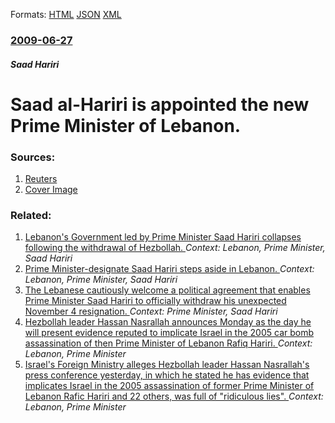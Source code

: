 
Formats: [HTML](/news/2009/06/27/saad-al-hariri-is-appointed-the-new-prime-minister-of-lebanon.html)  [JSON](/news/2009/06/27/saad-al-hariri-is-appointed-the-new-prime-minister-of-lebanon.json)  [XML](/news/2009/06/27/saad-al-hariri-is-appointed-the-new-prime-minister-of-lebanon.xml)  

### [2009-06-27](/news/2009/06/27/index.md)

##### Saad Hariri
#  Saad al-Hariri is appointed the new Prime Minister of Lebanon. 




### Sources:

1. [Reuters](https://www.reuters.com/article/newsOne/idUSLR14998720090627)
1. [Cover Image](https://s2.reutersmedia.net/resources/r/?m=02&d=20090627&t=2&i=10659761&w=&fh=545px&fw=&ll=&pl=&sq=&r=2009-06-27T135844Z_01_BTRE55Q12U600_RTROPTP_0_LEBANON-HARIRI)

### Related:

1. [Lebanon's Government led by Prime Minister Saad Hariri collapses following the withdrawal of Hezbollah. ](/news/2011/01/12/lebanon-s-government-led-by-prime-minister-saad-hariri-collapses-following-the-withdrawal-of-hezbollah.md) _Context: Lebanon, Prime Minister, Saad Hariri_
2. [ Prime Minister-designate Saad Hariri steps aside in Lebanon. ](/news/2009/09/10/prime-minister-designate-saad-hariri-steps-aside-in-lebanon.md) _Context: Lebanon, Prime Minister, Saad Hariri_
3. [The Lebanese cautiously welcome a political agreement that enables Prime Minister Saad Hariri to officially withdraw his unexpected November 4 resignation. ](/news/2017/12/6/the-lebanese-cautiously-welcome-a-political-agreement-that-enables-prime-minister-saad-hariri-to-officially-withdraw-his-unexpected-november.md) _Context: Prime Minister, Saad Hariri_
4. [Hezbollah leader Hassan Nasrallah announces Monday as the day he will present evidence reputed to implicate Israel in the 2005 car bomb assassination of then Prime Minister of Lebanon Rafiq Hariri. ](/news/2010/08/7/hezbollah-leader-hassan-nasrallah-announces-monday-as-the-day-he-will-present-evidence-reputed-to-implicate-israel-in-the-2005-car-bomb-assa.md) _Context: Lebanon, Prime Minister_
5. [Israel's Foreign Ministry alleges Hezbollah leader Hassan Nasrallah's press conference yesterday, in which he stated he has evidence that implicates Israel in the 2005 assassination of former Prime Minister of Lebanon Rafic Hariri and 22 others, was full of "ridiculous lies". ](/news/2010/08/10/israel-s-foreign-ministry-alleges-hezbollah-leader-hassan-nasrallah-s-press-conference-yesterday-in-which-he-stated-he-has-evidence-that-im.md) _Context: Lebanon, Prime Minister_
